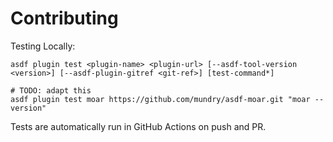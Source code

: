 # Contributing

Testing Locally:

```shell
asdf plugin test <plugin-name> <plugin-url> [--asdf-tool-version <version>] [--asdf-plugin-gitref <git-ref>] [test-command*]

# TODO: adapt this
asdf plugin test moar https://github.com/mundry/asdf-moar.git "moar --version"
```

Tests are automatically run in GitHub Actions on push and PR.
